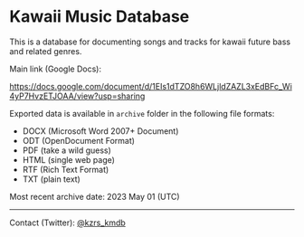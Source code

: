 # Kawaii Music Database

This is a database for documenting songs and tracks for kawaii future bass and related genres.

Main link (Google Docs):

<https://docs.google.com/document/d/1EIs1dTZO8h6WLjldZAZL3xEdBFc_Wi4yP7HvzETJOAA/view?usp=sharing>

Exported data is available in `archive` folder in the following file formats:

* DOCX (Microsoft Word 2007+ Document)
* ODT (OpenDocument Format)
* PDF (take a wild guess)
* HTML (single web page)
* RTF (Rich Text Format)
* TXT (plain text)

Most recent archive date: 2023 May 01 (UTC)

---

Contact (Twitter): [@kzrs_kmdb](https://twitter.com/kzrs_kmdb)
